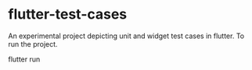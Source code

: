# flutter-test-cases
An experimental project depicting unit and widget test cases in flutter.
To run the project. 

flutter run
